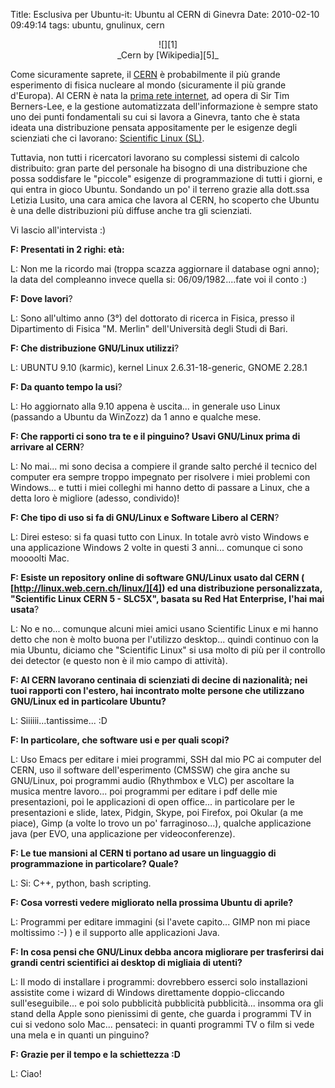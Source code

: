 Title: Esclusiva per Ubuntu-it: Ubuntu al CERN di Ginevra
Date:  2010-02-10 09:49:14
tags: ubuntu, gnulinux, cern

<center>![][1]<br>_Cern by [Wikipedia][5]_</center>


Come sicuramente saprete, il [CERN][2] è probabilmente il più grande
esperimento di fisica nucleare al mondo (sicuramente il più grande d'Europa).
Al CERN è nata la [prima rete internet][3], ad opera di Sir Tim Berners-Lee, e
la gestione automatizzata dell'informazione è sempre stato uno dei punti
fondamentali su cui si lavora a Ginevra, tanto che è stata ideata una
distribuzione pensata appositamente per le esigenze degli scienziati che ci
lavorano: [Scientific Linux (SL)][4].


Tuttavia, non tutti i ricercatori lavorano su complessi sistemi di calcolo
distribuito: gran parte del personale ha bisogno di una distribuzione che
possa soddisfare le "piccole" esigenze di programmazione di tutti i giorni, e
qui entra in gioco Ubuntu. Sondando un po' il terreno grazie alla dott.ssa
Letizia Lusito, una cara amica che lavora al CERN, ho scoperto che Ubuntu è
una delle distribuzioni più diffuse anche tra gli scienziati.


Vi lascio all'intervista :)


**F: Presentati in 2 righi: età:**

L: Non me la ricordo mai (troppa scazza aggiornare il database ogni anno); la
data del compleanno invece quella si: 06/09/1982....fate voi il conto :)


**F: Dove lavori**?

L: Sono all'ultimo anno (3°) del dottorato di ricerca in Fisica, presso il
Dipartimento di Fisica "M. Merlin" dell'Università degli Studi di Bari.


**F: Che distribuzione GNU/Linux utilizzi**?

L: UBUNTU 9.10 (karmic), kernel Linux 2.6.31-18-generic, GNOME 2.28.1


**F: Da quanto tempo la usi**?

L: Ho aggiornato alla 9.10 appena è uscita... in generale uso Linux (passando
a Ubuntu da WinZozz) da 1 anno e qualche mese.


**F: Che rapporti ci sono tra te e il pinguino? Usavi GNU/Linux prima di
arrivare al CERN**?

L: No mai... mi sono decisa a compiere il grande salto perché il tecnico del
computer era sempre troppo impegnato per risolvere i miei problemi con
Windows... e tutti i miei colleghi mi hanno detto di passare a Linux, che a
detta loro è migliore (adesso, condivido)!


**F: Che tipo di uso si fa di GNU/Linux e Software Libero al CERN**?

L: Direi esteso: si fa quasi tutto con Linux. In totale avrò visto Windows e
una applicazione Windows 2 volte in questi 3 anni... comunque ci sono moooolti
Mac.


**F: Esiste un repository online di software GNU/Linux usato dal CERN (
[http://linux.web.cern.ch/linux/][4]) ed una distribuzione personalizzata,
"Scientific Linux CERN 5 - SLC5X", basata su Red Hat Enterprise, l'hai mai
usata**?

L: No e no... comunque alcuni miei amici usano Scientific Linux e mi hanno
detto che non è molto buona per l'utilizzo desktop... quindi continuo con la
mia Ubuntu, diciamo che "Scientific Linux" si usa molto di più per il
controllo dei detector (e questo non è il mio campo di attività).


**F: Al CERN lavorano centinaia di scienziati di decine di nazionalità; nei tuoi
rapporti con l'estero, hai incontrato molte persone che utilizzano GNU/Linux
ed in particolare Ubuntu?**

L: Siiiiii...tantissime... :D


**F: In particolare, che software usi e per quali scopi?**

L: Uso Emacs per editare i miei programmi, SSH dal mio PC ai computer del
CERN, uso il software dell'esperimento (CMSSW) che gira anche su GNU/Linux,
poi programmi audio (Rhythmbox e VLC) per ascoltare la musica mentre lavoro...
poi programmi per editare i pdf delle mie presentazioni, poi le applicazioni
di open office... in particolare per le presentazioni e slide, latex, Pidgin,
Skype, poi Firefox, poi Okular (a me piace), Gimp (a volte lo trovo un po'
farraginoso...), qualche applicazione java (per EVO, una applicazione per
videoconferenze).


**F: Le tue mansioni al CERN ti portano ad usare un linguaggio di programmazione
in particolare? Quale?**

L: Si: C++, python, bash scripting.


**F: Cosa vorresti vedere migliorato nella prossima Ubuntu di aprile?**

L: Programmi per editare immagini (si l'avete capito... GIMP non mi piace
moltissimo :-) ) e il supporto alle applicazioni Java.


**F: In cosa pensi che GNU/Linux debba ancora migliorare per trasferirsi dai
grandi centri scientifici ai desktop di migliaia di utenti?**

L: Il modo di installare i programmi: dovrebbero esserci solo installazioni
assistite come i wizard di Windows direttamente doppio-cliccando
sull'eseguibile... e poi solo pubblicità pubblicità pubblicità... insomma ora
gli stand della Apple sono pienissimi di gente, che guarda i programmi TV in
cui si vedono solo Mac... pensateci: in quanti programmi TV o film si vede una
mela e in quanti un pinguino?


**F: Grazie per il tempo e la schiettezza :D**

L: Ciao!


   [1]: http://dl.dropbox.com/u/369614/blog/img_red/Construction_of_LHC_at_CERN.jpg

   [2]: http://en.wikipedia.org/wiki/Cern

   [3]: http://en.wikipedia.org/wiki/History_of_the_World_Wide_Web

   [4]: http://linux.web.cern.ch/linux/

   [5]: http://en.wikipedia.org/wiki/File:Construction_of_LHC_at_CERN.jpg

